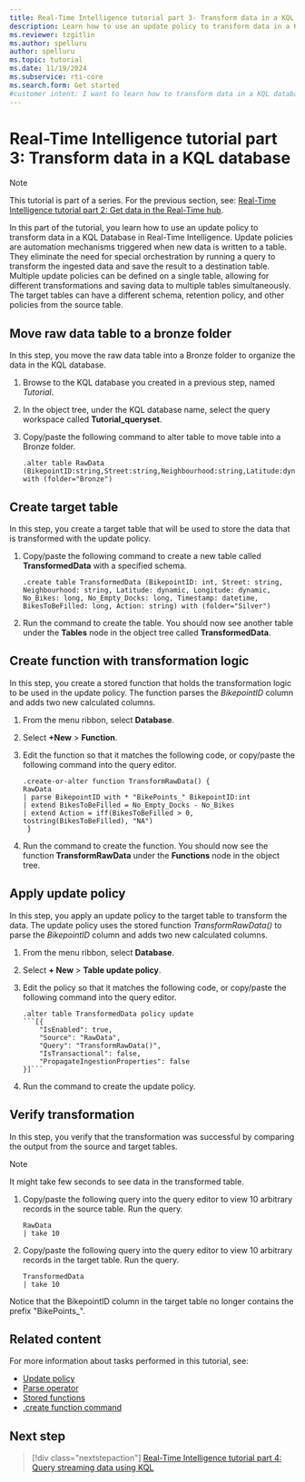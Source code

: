 ```yaml
---
title: Real-Time Intelligence tutorial part 3- Transform data in a KQL Database
description: Learn how to use an update policy to transform data in a KQL Database in Real-Time Intelligence.
ms.reviewer: tzgitlin
ms.author: spelluru
author: spelluru
ms.topic: tutorial
ms.date: 11/19/2024
ms.subservice: rti-core
ms.search.form: Get started
#customer intent: I want to learn how to transform data in a KQL database in Real-Time Intelligence.
---
```

# Real-Time Intelligence tutorial part 3: Transform data in a KQL database

> [!NOTE]
> This tutorial is part of a series. For the previous section, see: [Real-Time Intelligence tutorial part 2: Get data in the Real-Time hub](tutorial-2-get-real-time-events.md).

In this part of the tutorial, you learn how to use an update policy to transform data in a KQL Database in Real-Time Intelligence. Update policies are automation mechanisms triggered when new data is written to a table. They eliminate the need for special orchestration by running a query to transform the ingested data and save the result to a destination table. Multiple update policies can be defined on a single table, allowing for different transformations and saving data to multiple tables simultaneously. The target tables can have a different schema, retention policy, and other policies from the source table.

## Move raw data table to a bronze folder

In this step, you move the raw data table into a Bronze folder to organize the data in the KQL database.

1. Browse to the KQL database you created in a previous step, named *Tutorial*.
1. In the object tree, under the KQL database name, select the query workspace called **Tutorial_queryset**.
1. Copy/paste the following command to alter table to move table into a Bronze folder.

    ```kusto
    .alter table RawData (BikepointID:string,Street:string,Neighbourhood:string,Latitude:dynamic,Longitude:dynamic,No_Bikes:long,No_Empty_Docks:long,Timestamp:datetime) with (folder="Bronze")
    ```

## Create target table

In this step, you create a target table that will be used to store the data that is transformed with the update policy.

1. Copy/paste the following command to create a new table called **TransformedData** with a specified schema.

    ```kusto
    .create table TransformedData (BikepointID: int, Street: string, Neighbourhood: string, Latitude: dynamic, Longitude: dynamic, No_Bikes: long, No_Empty_Docks: long, Timestamp: datetime, BikesToBeFilled: long, Action: string) with (folder="Silver")
    ```

1. Run the command to create the table.
    You should now see another table under the **Tables** node in the object tree called **TransformedData**.

## Create function with transformation logic

In this step, you create a stored function that holds the transformation logic to be used in the update policy. The function parses the *BikepointID* column and adds two new calculated columns.

1. From the menu ribbon, select **Database**.
1. Select **+New** > **Function**.

1. Edit the function so that it matches the following code, or copy/paste the following command into the query editor.

    ```kusto
    .create-or-alter function TransformRawData() {
    RawData
    | parse BikepointID with * "BikePoints_" BikepointID:int
    | extend BikesToBeFilled = No_Empty_Docks - No_Bikes
    | extend Action = iff(BikesToBeFilled > 0, tostring(BikesToBeFilled), "NA")
     }
    ```

1. Run the command to create the function.
    You should now see the function **TransformRawData** under the **Functions** node in the object tree.

## Apply update policy

In this step, you apply an update policy to the target table to transform the data. The update policy uses the stored function *TransformRawData()* to parse the *BikepointID* column and adds two new calculated columns.

1. From the menu ribbon, select **Database**.
1. Select **+ New** > **Table update policy**.
1. Edit the policy so that it matches the following code, or copy/paste the following command into the query editor.

    ~~~kusto
    .alter table TransformedData policy update
    ```[{
        "IsEnabled": true,
        "Source": "RawData",
        "Query": "TransformRawData()",
        "IsTransactional": false,
        "PropagateIngestionProperties": false
    }]```
    ~~~

1. Run the command to create the update policy.  

## Verify transformation

In this step, you verify that the transformation was successful by comparing the output from the source and target tables.

> [!NOTE]
> It might take few seconds to see data in the transformed table.

1. Copy/paste the following query into the query editor to view 10 arbitrary records in the source table. Run the query.

    ```kusto
    RawData
    | take 10
    ```

1. Copy/paste the following query into the query editor to view 10 arbitrary records in the target table. Run the query.

    ```kusto
    TransformedData
    | take 10
    ```

Notice that the BikepointID column in the target table no longer contains the prefix "BikePoints_".

## Related content

For more information about tasks performed in this tutorial, see:

* [Update policy](/kusto/management/update-policy?view=microsoft-fabric&preserve-view=true)
* [Parse operator](/kusto/query/parse-operator?view=microsoft-fabric&preserve-view=true)
* [Stored functions](/kusto/query/schema-entities/stored-functions?view=microsoft-fabric&preserve-view=true)
* [.create function command](/kusto/management/create-function?view=microsoft-fabric&preserve-view=true)

## Next step

> [!div class="nextstepaction"]
> [Real-Time Intelligence tutorial part 4: Query streaming data using KQL](tutorial-4-query-data.md)
